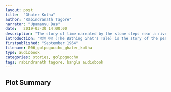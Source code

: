 ```yaml
---
layout: post
title:  "Ghater Kotha"
author: "Rabindranath Tagore"
narrator: "Upamanyu Das"
date:   2019-03-30 14:00:00
description: "The story of time narrated by the stone steps near a river"
introduction: "ঘাটের কথা (The Bathing Ghat's Tale) is the story of the peaceful lilt of life in rural Bengal shattered by emotional tragedy as told by the broken steps of a landing stage."
firstpublished: "September 1964"
filename: 006_golpoguccho_ghater_kotha
type: audiobook
categories: stories, golpoguccho
tags: rabindranath tagore, bangla audiobook
---
```


Plot Summary
------------

[jekyll]:      http://jekyllrb.com
[jekyll-gh]:   https://github.com/jekyll/jekyll
[jekyll-help]: https://github.com/jekyll/jekyll-help
